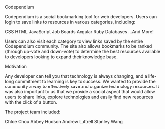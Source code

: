 Codependium

Codependium is a social bookmarking tool for web developers. Users can login to save links to resources in various categories, including:

CSS
HTML
JavaScript
Job Boards
Angular
Ruby
Databases
...And More!

Users can also visit each category to view links saved by the entire Codependium community. The site also allows bookmarks to be ranked (through up-vote and down-vote) to determine the best resources available to developers looking to expand their knowledge base.

Motivation

Any developer can tell you that technology is always changing, and a life-long commitment to learning is key to success. We wanted to provide the community a way to effectively save and organize technology resources. It was also important to us that we provide a social aspect that would allow users to share links, explore technologies and easily find new resources with the click of a button.

The project team included:

Chloe Chou
Abbey Hudson
Andrew Luttrell
Stanley Wang
